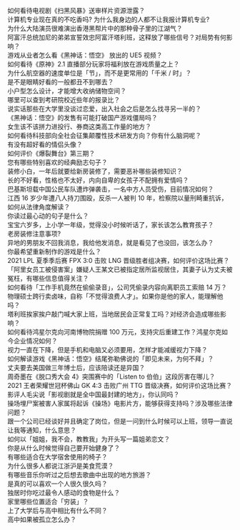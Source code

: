 如何看待电视剧《扫黑风暴》送审样片资源泄露？  
计算机专业现在真的不吃香吗? 为什么我身边的人都不让我报计算机专业?  
为什么大陆演员很难演出香港黑帮片中的那种骨子里的江湖气？  
阿富汗总统加尼的弟弟宣誓效忠阿富汗塔利班，这释放了哪些信号？对局势有何影响？  
游戏从业者怎么看《黑神话：悟空》 放出的 UE5 视频？  
如何看待《原神》2.1 直播部分玩家将福利放在游戏质量之上？  
为什么航空器的速度单位是「节」，而不是更常用的「千米 / 时」？  
是不是眼睛好看的一般都丑不到哪去？  
小户型怎么设计，才能增大收纳储物空间？  
哪里可以查到考研院校近些年的报录比？  
说实话那些在大学里没谈过恋爱，出入社会之后是怎么找寻另一半的？  
《黑神话：悟空》的发售有可能打破国产游戏僵局吗？  
女生该不该拼力进投行、券商这类高工作量的地方？  
如何看待科技部向全社会征集颠覆性技术研发方向？你有什么脑洞呢？  
有没有超好看的情侣头像？  
如何评价《爆裂舞台》第三期？  
您有哪些特别喜欢的经典励志句子？  
装修小白，一年后就要给新房装修了，需要恶补哪些装修知识？  
长的不好看，性格也不太好，内向自卑的女孩子不配拥有爱情吗？  
巴基斯坦载中国公民车队遭炸弹袭击，一名中方人员受伤，目前情况如何？  
江西 16 岁少年遭八人持刀围殴，反杀一人被判 10 年，检察院以量刑畸重抗诉，如何从法律角度解读？  
你读过最心动的句子是什么？  
宝宝六岁多，上小学一年级，觉得没小时候听话了，家长该怎么教育孩子？  
老房装修注意事项?  
异地的男朋友不回我消息，我给他发消息，就是看见了也没回，该怎么办？  
你最希望重新制作的游戏是什么？  
2021 LPL 夏季季后赛 FPX 3:0 击败 LNG 晋级胜者组决赛，如何评价这场比赛？  
「阿里女员工被侵害案」嫌疑人王某文已被指定居所监视居住，其妻子认为丈夫被冤枉，有哪些信息值得关注？  
如何看待「工作手机竟然在偷偷录音」，公司凭偷录内容向离职员工索赔 14 万？  
物理硕士跨行卖卤味，自称「不觉得浪费人才」。如果你是他的家人，能理解他吗？  
塔利班挨家挨户敲门喊大家上班，当地居民会正常复工吗？对经济会造成哪些影响？  
如何看待鸿星尔克向河南博物院捐赠 100 万元，支持灾后重建工作？鸿星尔克如今企业情况如何？  
视力一直在下降，但是手机和电脑又必须要用，怎样才能减缓视力下降？  
如何解读游戏《黑神话：悟空》结尾弥勒佛说的「即见未来，为何不拜」？  
丈夫要去美国做三年博士后，应该陪读还是异国？  
周奇墨在《脱口秀大会 4》突围赛中的「Listen to 伯伯」这段厉害在哪儿？  
2021 王者荣耀世冠杯佛山 GK 4:3 击败广州 TTG 晋级决赛，如何评价这场比赛？  
影评人毛尖说「影视剧就是全中国最封建的地方」，你认同吗？  
操场埋尸案被害人家属将起诉《操场》电影片方，能够获得支持吗？涉及哪些法律问题？  
跟一个公司已经谈好并且确定了岗位，但是一问到什么时候可以上班，领导一直说让我等通知，什么意思？  
如何以「姐姐，我不会，教教我」为开头写一篇姐弟恋文？  
你是从什么时候觉得自己要开始健身了？  
有哪些适合在大学宿舍使用的椅子？  
为什么很多人都说江浙沪是美食荒漠？  
有哪些音乐你听过之后想去歌曲中出现的地方旅游？  
是真的可以喜欢一个人很久很久吗？  
独居时你吃过最令人感动的食物是什么？  
家里哪些位置适合「穷装」？  
上了大学后与高中相比有什么不同？  
高中如果被孤立怎么办？  
